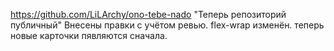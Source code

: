 https://github.com/LiLArchy/ono-tebe-nado
"Теперь репозиторий публичный"
Внесены правки с учётом ревью.
flex-wrap изменён. теперь новые карточки пявляются сначала.

